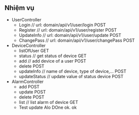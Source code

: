 ## Nhiệm vụ
- UserController
	- Login			// url: domain/api/v1/user/login 		POST
	- Register		// url: domain/api/v1/user/register 	POST
	- UpdateInfo 	// url: domain/api/v1/user/update 		POST
	- ChangePass	// url: domain/api/v1/user/changePass 	POST
- DeviceController
	- listOfUser											GET
	- status // get status of device 						GET
	- add 	// add device of a user 						POST
	- delete 												POST
	- updateInfo // name of device, type of device,... 		POST
	- updateStatus // update value of status device 		POST
- AlarmController
	- add													POST
	- update 												POST
	- delete 												POST
	- list // list alarm of device 							GET
	- Test update
	Alo
	DOne ok. ok 